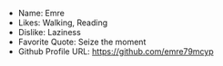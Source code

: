 - Name: Emre
- Likes: Walking, Reading
- Dislike: Laziness
- Favorite Quote: Seize the moment
- Github Profile URL: https://github.com/emre79mcyp
